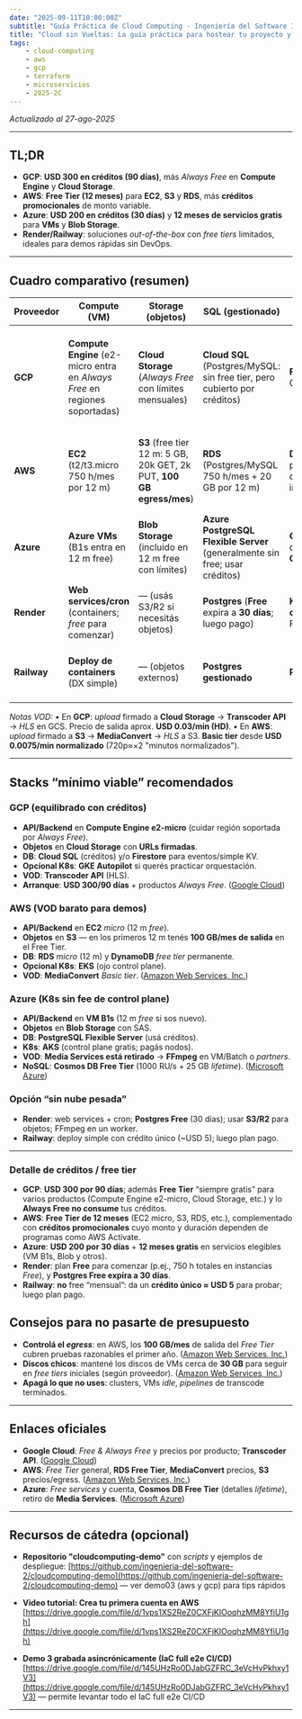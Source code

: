 ```yaml
---
date: "2025-09-11T10:00:00Z"
subtitle: "Guía Práctica de Cloud Computing - Ingeniería del Software II"
title: "Cloud sin Vueltas: La guía práctica para hostear tu proyecto y cuidar tu bolsillo"
tags:
    - cloud-computing
    - aws
    - gcp
    - terraform
    - microservicios
    - 2025-2C
---
```


_Actualizado al 27-ago-2025_

---

## TL;DR

-   **GCP**: **USD 300 en créditos (90 días)**, más _Always Free_ en **Compute Engine** y **Cloud Storage**.
-   **AWS**: **Free Tier (12 meses)** para **EC2**, **S3** y **RDS**, más **créditos promocionales** de monto variable.
-   **Azure**: **USD 200 en créditos (30 días)** y **12 meses de servicios gratis** para **VMs** y **Blob Storage**.
-   **Render/Railway**: soluciones _out-of-the-box_ con _free tiers_ limitados, ideales para demos rápidas sin DevOps.

---

## Cuadro comparativo (resumen)

| Proveedor   | Compute (VM)                                                                | Storage (objetos)                                                     | SQL (gestionado)                                                            | NoSQL (doc/clave)                                                          | K8s manejado                                                              | Transcoder VOD                                                                                            | ML (casos de uso)                                                             | Créditos / Free tier                                                                     |
| ----------- | --------------------------------------------------------------------------- | --------------------------------------------------------------------- | --------------------------------------------------------------------------- | -------------------------------------------------------------------------- | ------------------------------------------------------------------------- | --------------------------------------------------------------------------------------------------------- | ----------------------------------------------------------------------------- | ---------------------------------------------------------------------------------------- |
| **GCP**     | **Compute Engine** (e2-micro entra en _Always Free_ en regiones soportadas) | **Cloud Storage** (_Always Free_ con límites mensuales)               | **Cloud SQL** (Postgres/MySQL: sin free tier, pero cubierto por créditos)   | **Firestore** (free tier diaria; 1 GiB de storage gratis)                  | **GKE** (Autopilot: pago por pod; Standard cobra _cluster mgmt_ \$0.10/h) | **Transcoder API** (≈ **USD 0.03/min HD**; flujo: upload firmado a GCS → job → HLS en GCS)                | **Recommendations AI / Vertex AI**; _Matching Engine_ para búsqueda semántica | **USD 300 por 90 días** + “Always Free” (no consume créditos si estás dentro de límites) |
| **AWS**     | **EC2** (t2/t3.micro 750 h/mes por 12 m)                                    | **S3** (free tier 12 m: 5 GB, 20k GET, 2k PUT, **100 GB egress/mes**) | **RDS** (Postgres/MySQL 750 h/mes + 20 GB por 12 m)                         | **DynamoDB** (free tier permanente con capacidad/almacenamiento incluidos) | **EKS** (control plane **\$0.10/h** por _cluster_; nodo aparte)           | **MediaConvert** (_Basic tier_ desde **USD 0.0075/min normalizado**; HLS a S3)                            | **Amazon Personalize** para ranking/recomendaciones                           | **Free Tier (12 meses)** + créditos promocionales (monto variable)                       |
| **Azure**   | **Azure VMs** (B1s entra en 12 m free)                                      | **Blob Storage** (incluido en 12 m free con límites)                  | **Azure PostgreSQL Flexible Server** (generalmente sin free; usar créditos) | **Cosmos DB** (_Free Tier_ opcional: **1000 RU/s + 25 GB**)                | **AKS** (control plane **sin costo**; pagás nodos/VMs)                    | **Media Services** **retirado** (usar **FFmpeg+Batch/Functions** o partners; Video Indexer solo análisis) | **Azure ML** (entrenar propio recomendador; _Personalizer_ en retiro)         | **USD 200 por 30 días** + “12 meses gratis”                                              |
| **Render**  | **Web services/cron** (containers; _free_ para comenzar)                    | — (usás S3/R2 si necesitás objetos)                                   | **Postgres** (**Free** expira a **30 días**; luego pago)                    | **Key-Value (Redis-compatible)** con opción Free                           | N/A (no K8s)                                                              | Sin transcode gestionado (usar FFmpeg o integrar GCP/AWS)                                                 | Sin ML gestionado                                                             | **Free tier** (p. ej. 750 h acumuladas) + **Postgres Free 30 días**                      |
| **Railway** | **Deploy de containers** (DX simple)                                        | — (objetos externos)                                                  | **Postgres gestionado**                                                     | **Redis**                                                                  | N/A                                                                       | Sin transcode gestionado                                                                                  | Sin ML gestionado                                                             | **Crédito único ~USD 5** en _free trial_; luego plan pago                                |

_Notas VOD:_
• En **GCP**: _upload_ firmado a **Cloud Storage** → **Transcoder API** → _HLS_ en GCS. Precio de salida aprox. **USD 0.03/min (HD)**.
• En **AWS**: _upload_ firmado a **S3** → **MediaConvert** → _HLS_ a S3. **Basic tier** desde **USD 0.0075/min normalizado** (720p≈×2 "minutos normalizados").

---

## Stacks “mínimo viable” recomendados

### GCP (equilibrado con créditos)

-   **API/Backend** en **Compute Engine e2-micro** (cuidar región soportada por _Always Free_).
-   **Objetos** en **Cloud Storage** con **URLs firmadas**.
-   **DB**: **Cloud SQL** (créditos) y/o **Firestore** para eventos/simple KV.
-   **Opcional K8s**: **GKE Autopilot** si querés practicar orquestación.
-   **VOD**: **Transcoder API** (HLS).
-   **Arranque**: **USD 300/90 días** + productos _Always Free_. ([Google Cloud][7])

### AWS (VOD barato para demos)

-   **API/Backend** en **EC2** _micro_ (12 m _free_).
-   **Objetos** en **S3** — en los primeros 12 m tenés **100 GB/mes de salida** en el Free Tier.
-   **DB**: **RDS** _micro_ (12 m) y **DynamoDB** _free tier_ permanente.
-   **Opcional K8s**: **EKS** (ojo control plane).
-   **VOD**: **MediaConvert** _Basic tier_. ([Amazon Web Services, Inc.][8])

### Azure (K8s sin fee de control plane)

-   **API/Backend** en **VM B1s** (12 m _free_ si sos nuevo).
-   **Objetos** en **Blob Storage** con SAS.
-   **DB**: **PostgreSQL Flexible Server** (usá créditos).
-   **K8s**: **AKS** (control plane gratis; pagás nodos).
-   **VOD**: **Media Services está retirado** → **FFmpeg** en VM/Batch o _partners_.
-   **NoSQL**: **Cosmos DB Free Tier** (1000 RU/s + 25 GB _lifetime_). ([Microsoft Azure][3])

### Opción “sin nube pesada”

-   **Render**: web services + cron; **Postgres Free** (30 días); usar **S3/R2** para objetos; FFmpeg en un worker.
-   **Railway**: deploy simple con crédito único (~USD 5); luego plan pago.

---

### Detalle de créditos / free tier

-   **GCP**: **USD 300 por 90 días**; además **Free Tier** “siempre gratis” para varios productos (Compute Engine e2-micro, Cloud Storage, etc.) y lo **Always Free no consume** tus créditos.
-   **AWS**: **Free Tier de 12 meses** (EC2 micro, S3, RDS, etc.), complementado con **créditos promocionales** cuyo monto y duración dependen de programas como AWS Activate.
-   **Azure**: **USD 200 por 30 días** + **12 meses gratis** en servicios elegibles (VM B1s, Blob y otros).
-   **Render**: plan **Free** para comenzar (p.ej., 750 h totales en instancias _Free_), y **Postgres Free expira a 30 días**.
-   **Railway**: **no** free “mensual”: da un **crédito único ≈ USD 5** para probar; luego plan pago.

## Consejos para no pasarte de presupuesto

-   **Controlá el _egress_**: en AWS, los **100 GB/mes** de salida del _Free Tier_ cubren pruebas razonables el primer año. ([Amazon Web Services, Inc.][8])
-   **Discos chicos**: mantené los discos de VMs cerca de **30 GB** para seguir en _free tiers_ iniciales (según proveedor). ([Amazon Web Services, Inc.][2])
-   **Apagá lo que no uses**: clusters, VMs _idle_, _pipelines_ de transcode terminados.

---

## Enlaces oficiales

-   **Google Cloud**: _Free & Always Free_ y precios por producto; **Transcoder API**. ([Google Cloud][7])
-   **AWS**: _Free Tier_ general, **RDS Free Tier**, **MediaConvert** precios, **S3** precios/egress. ([Amazon Web Services, Inc.][2])
-   **Azure**: _Free services_ y cuenta, **Cosmos DB Free Tier** (detalles _lifetime_), retiro de **Media Services**. ([Microsoft Azure][3])

---

## Recursos de cátedra (opcional)

-   **Repositorio "cloudcomputing-demo"** con _scripts_ y ejemplos de despliegue:
    [https://github.com/ingenieria-del-software-2/cloudcomputing-demo](https://github.com/ingenieria-del-software-2/cloudcomputing-demo) — ver demo03 (aws y gcp) para tips rápidos

-   **Video tutorial: Crea tu primera cuenta en AWS**
    [https://drive.google.com/file/d/1vps1XS2ReZ0CXFjKIOoqhzMM8YfiU1gh](https://drive.google.com/file/d/1vps1XS2ReZ0CXFjKIOoqhzMM8YfiU1gh)

-   **Demo 3 grabada asincrónicamente (IaC full e2e CI/CD)**
    [https://drive.google.com/file/d/145UHzRo0DJabGZFRC_3eVcHvPkhxy1V3](https://drive.google.com/file/d/145UHzRo0DJabGZFRC_3eVcHvPkhxy1V3) — permite levantar todo el IaC full e2e CI/CD

---

[1]: https://cloud.google.com/free/docs/free-cloud-features "Free cloud features and trial offer"
[2]: https://aws.amazon.com/free/ "Free Cloud Computing Services - AWS Free Tier"
[3]: https://azure.microsoft.com/en-us/pricing/free-services "Explore Free Azure Services"
[4]: https://cloud.google.com/pricing/list "Pricing per product"
[5]: https://cloud.google.com/firestore/pricing "Firestore pricing"
[6]: https://cloud.google.com/transcoder/pricing "Transcoder API pricing"
[7]: https://cloud.google.com/free "Free Trial and Free Tier Services and Products"
[8]: https://aws.amazon.com/blogs/aws/aws-free-tier-data-transfer-expansion-100-gb-from-regions-and-1-tb-from-amazon-cloudfront-per-month/ "AWS Free Tier Data Transfer Expansion – 100 GB From ..."
[9]: https://aws.amazon.com/rds/free/ "Amazon RDS Free Tier | Cloud Relational Database"
[10]: https://aws.amazon.com/dynamodb/pricing/ "Amazon DynamoDB Pricing | NoSQL Key-Value Database"
[11]: https://aws.amazon.com/mediaconvert/pricing/ "AWS Elemental MediaConvert Pricing"
[12]: https://azure.microsoft.com/en-us/pricing/purchase-options/azure-account "Create Your Azure Free Account Or Pay As You Go"
[13]: https://azure.microsoft.com/en-us/pricing/details/cosmos-db/autoscale-provisioned/ "Azure Cosmos DB pricing"
[14]: https://learn.microsoft.com/en-us/lifecycle/end-of-support/end-of-support-2024 "Ending Support in 2024 - Microsoft Lifecycle"
